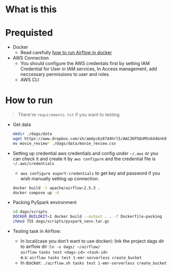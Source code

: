 <!---------------------->
# What is this

# Prequisted

- Docker
  - Read carefully [how to run Airflow in docker](https://airflow.apache.org/docs/apache-airflow/stable/howto/docker-compose/index.html)
- AWS Connection
  - You should configure the AWS credentals first by setting IAM Credential for User in IAM services, In Access management, add neccessary permissions to user and roles.
  - AWS CLI
  
# How to run

> There're `requirements.txt` if you want to testing

- Get data
  
  ```sh
  mkdir ./dags/data
  wget https://www.dropbox.com/sh/amdyc6z8744hrl5/AACZ6P5QnM5nbX4Gnk9_JW0Ma/movie_review/movie_review.csv?dl=0
  mv movie_review* ./dags/data/movie_review.csv
  ```

- Setting up credential aws credentials and config under `~/.aws` or you can check it and create it by `aws configure` and the credential file is `~/.aws/credentials`
  - `aws configure export-credentials` to get key and password if you wish manually setting up connection.
  <!-- - esle: `cp ~/.aws . -R` -->
  ```sh
  docker build -t apache/airflow:2.5.3 .
  docker compose up -d
  ```

- Packing PySpark environment
  
  ```sh
  cd dags/scripts
  DOCKER_BUILDKIT=1 docker build --output . . -f Dockerfile-packing
  chmod 755 dags/scripts/pyspark_venv.tar.gz
  ```

- Testing task in Airflow:
  - In local(case you don't want to use docker):
    link the project dags dir to airflow dir :`ln -s dags/ ~/airflow/` <br>
    `airflow tasks test <dags-id> <task-id>` <br>
    e.x: `airflow tasks test 1-emr-serverless create_bucket`
  - In docker:
    `./airflow.sh tasks test 1-emr-serverless create_bucket`
